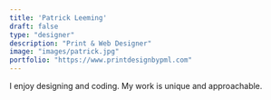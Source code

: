 ```yaml
---
title: 'Patrick Leeming'
draft: false
type: "designer"
description: "Print & Web Designer"
image: "images/patrick.jpg"
portfolio: "https://www.printdesignbypml.com"
---
```


I enjoy designing and coding. My work is unique and approachable.

